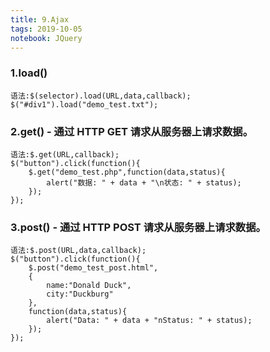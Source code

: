 ```yaml
---
title: 9.Ajax
tags: 2019-10-05
notebook: JQuery
---
```


### 1.load()
    语法:$(selector).load(URL,data,callback);   
    $("#div1").load("demo_test.txt");
### 2.get() - 通过 HTTP GET 请求从服务器上请求数据。
    语法:$.get(URL,callback);
    $("button").click(function(){
        $.get("demo_test.php",function(data,status){
            alert("数据: " + data + "\n状态: " + status);
        });
    });
### 3.post() - 通过 HTTP POST 请求从服务器上请求数据。
    语法:$.post(URL,data,callback);
    $("button").click(function(){
        $.post("demo_test_post.html",
        {
            name:"Donald Duck",
            city:"Duckburg"
        },
        function(data,status){
            alert("Data: " + data + "nStatus: " + status);
        });
    });
